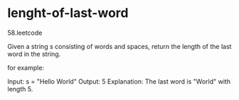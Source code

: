 # lenght-of-last-word
58.leetcode

Given a string s consisting of words and spaces, return the length of the last word in the string.

for example:

Input: s = "Hello World"
Output: 5
Explanation: The last word is "World" with length 5.
